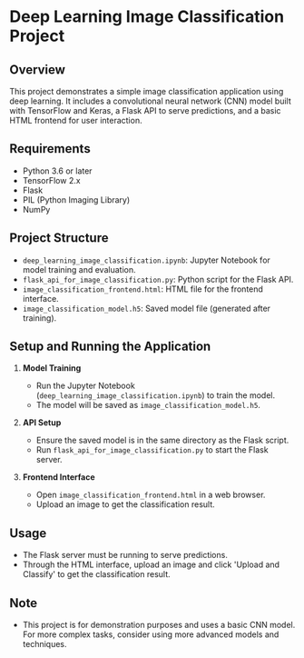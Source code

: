 
# Deep Learning Image Classification Project

## Overview
This project demonstrates a simple image classification application using deep learning. It includes a convolutional neural network (CNN) model built with TensorFlow and Keras, a Flask API to serve predictions, and a basic HTML frontend for user interaction.

## Requirements
- Python 3.6 or later
- TensorFlow 2.x
- Flask
- PIL (Python Imaging Library)
- NumPy

## Project Structure
- `deep_learning_image_classification.ipynb`: Jupyter Notebook for model training and evaluation.
- `flask_api_for_image_classification.py`: Python script for the Flask API.
- `image_classification_frontend.html`: HTML file for the frontend interface.
- `image_classification_model.h5`: Saved model file (generated after training).

## Setup and Running the Application
1. **Model Training**
   - Run the Jupyter Notebook (`deep_learning_image_classification.ipynb`) to train the model. 
   - The model will be saved as `image_classification_model.h5`.

2. **API Setup**
   - Ensure the saved model is in the same directory as the Flask script.
   - Run `flask_api_for_image_classification.py` to start the Flask server.

3. **Frontend Interface**
   - Open `image_classification_frontend.html` in a web browser.
   - Upload an image to get the classification result.

## Usage
- The Flask server must be running to serve predictions.
- Through the HTML interface, upload an image and click 'Upload and Classify' to get the classification result.

## Note
- This project is for demonstration purposes and uses a basic CNN model. For more complex tasks, consider using more advanced models and techniques.

